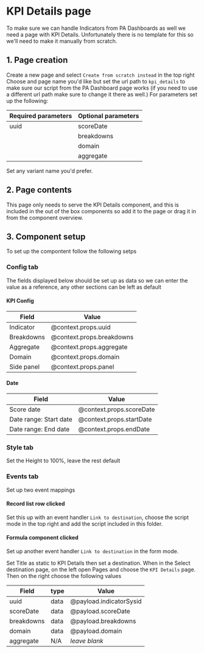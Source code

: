 # KPI Details page

To make sure we can handle Indicators from PA Dashboards as well we need a page with KPI Details.
Unfortunately there is no template for this so we'll need to make it manually from scratch.

## 1. Page creation

Create a new page and select `Create from scratch instead` in the top right
Choose and page name you'd like but set the url path to `kpi_details` to make sure our script from the PA Dashboard page works (if you need to use a different url path make sure to change it there as well.)
For parameters set up the following:

| Required parameters | Optional parameters |
| ------------------- | ------------------- |
| uuid                | scoreDate           |
|                     | breakdowns          |
|                     | domain              |
|                     | aggregate           |

Set any variant name you'd prefer.

## 2. Page contents

This page only needs to serve the KPI Details component, and this is included in the out of the box components so add it to the page or drag it in from the component overview.

## 3. Component setup

To set up the compontent follow the following setps

### Config tab

The fields displayed below should be set up as data so we can enter the value as a reference, any other sections can be left as default

#### KPI Config

| Field      | Value                     |
| ---------- | ------------------------- |
| Indicator  | @context.props.uuid       |
| Breakdowns | @context.props.breakdowns |
| Aggregate  | @context.props.aggregate  |
| Domain     | @context.props.domain     |
| Side panel | @context.props.panel      |

#### Date

| Field                  | Value                    |
| ---------------------- | ------------------------ |
| Score date             | @context.props.scoreDate |
| Date range: Start date | @context.props.startDate |
| Date range: End date   | @context.props.endDate   |

### Style tab

Set the Height to 100%, leave the rest default

### Events tab

Set up two event mappings

#### Record list row clicked

Set this up with an event handler `Link to destination`, choose the script mode in the top right and add the script included in this folder.

#### Formula component clicked

Set up another event handler `Link to destination` in the form mode.

Set Title as static to KPI Details then set a destination.
When in the Select destination page, on the left open Pages and choose the `KPI Details` page.
Then on the right choose the following values

| Field      | type | Value                   |
| ---------- | ---- | ----------------------- |
| uuid       | data | @payload.indicatorSysid |
| scoreDate  | data | @payload.scoreDate      |
| breakdowns | data | @payload.breakdowns     |
| domain     | data | @payload.domain         |
| aggregate  | N/A  | _leave blank_           |
